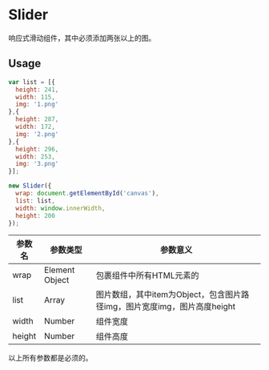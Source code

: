 # Slider

响应式滑动组件，其中必须添加两张以上的图。

## Usage

```javascript
var list = [{
  height: 241,
  width: 115,
  img: '1.png'
},{
  height: 287,
  width: 172,
  img: '2.png'
},{
  height: 296,
  width: 253,
  img: '3.png'
}];

new Slider({
  wrap: document.getElementById('canvas'),
  list: list,
  width: window.innerWidth,
  height: 200
});
```

| 参数名    | 参数类型           | 参数意义                                     |
| ------ | -------------- | ---------------------------------------- |
| wrap   | Element Object | 包裹组件中所有HTML元素的                           |
| list   | Array          | 图片数组，其中item为Object，包含图片路径img，图片宽度img，图片高度height |
| width  | Number         | 组件宽度                                     |
| height | Number         | 组件高度                                     |

以上所有参数都是必须的。